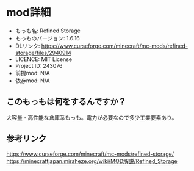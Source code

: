 # mod詳細

- もっも名: Refined Storage
- もっものバージョン: 1.6.16
- DLリンク: https://www.curseforge.com/minecraft/mc-mods/refined-storage/files/2940914
- LICENCE: MIT License
- Project ID: 243076
- 前提mod: N/A
- 依存mod: N/A

## このもっもは何をするんですか？
大容量・高性能な倉庫系もっも。電力が必要なので多少工業要素あり。

## 参考リンク
https://www.curseforge.com/minecraft/mc-mods/refined-storage/<br>
https://minecraftjapan.miraheze.org/wiki/MOD解説/Refined_Storage

